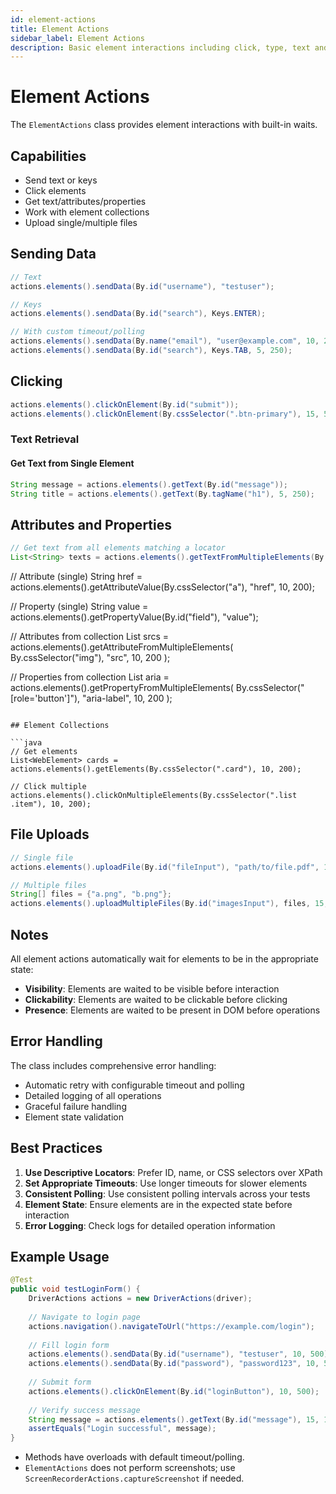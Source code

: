 ```yaml
---
id: element-actions
title: Element Actions
sidebar_label: Element Actions
description: Basic element interactions including click, type, text and attributes
---
```


# Element Actions

The `ElementActions` class provides element interactions with built-in waits.

## Capabilities

- Send text or keys
- Click elements
- Get text/attributes/properties
- Work with element collections
- Upload single/multiple files

## Sending Data

```java
// Text
actions.elements().sendData(By.id("username"), "testuser");

// Keys
actions.elements().sendData(By.id("search"), Keys.ENTER);

// With custom timeout/polling
actions.elements().sendData(By.name("email"), "user@example.com", 10, 200);
actions.elements().sendData(By.id("search"), Keys.TAB, 5, 250);
```

## Clicking

```java
actions.elements().clickOnElement(By.id("submit"));
actions.elements().clickOnElement(By.cssSelector(".btn-primary"), 15, 500);
```

### Text Retrieval

#### Get Text from Single Element
```java
String message = actions.elements().getText(By.id("message"));
String title = actions.elements().getText(By.tagName("h1"), 5, 250);
```

## Attributes and Properties

```java
// Get text from all elements matching a locator
List<String> texts = actions.elements().getTextFromMultipleElements(By.cssSelector(".item"), 10, 500);
```
// Attribute (single)
String href = actions.elements().getAttributeValue(By.cssSelector("a"), "href", 10, 200);

// Property (single)
String value = actions.elements().getPropertyValue(By.id("field"), "value");

// Attributes from collection
List<String> srcs = actions.elements().getAttributeFromMultipleElements(
    By.cssSelector("img"), "src", 10, 200
);

// Properties from collection
List<String> aria = actions.elements().getPropertyFromMultipleElements(
    By.cssSelector("[role='button']"), "aria-label", 10, 200
);
```

## Element Collections

```java
// Get elements
List<WebElement> cards = actions.elements().getElements(By.cssSelector(".card"), 10, 200);

// Click multiple
actions.elements().clickOnMultipleElements(By.cssSelector(".list .item"), 10, 200);
```

## File Uploads

```java
// Single file
actions.elements().uploadFile(By.id("fileInput"), "path/to/file.pdf", 10, 200);

// Multiple files
String[] files = {"a.png", "b.png"};
actions.elements().uploadMultipleFiles(By.id("imagesInput"), files, 15, 200);
```

## Notes

All element actions automatically wait for elements to be in the appropriate state:

- **Visibility**: Elements are waited to be visible before interaction
- **Clickability**: Elements are waited to be clickable before clicking
- **Presence**: Elements are waited to be present in DOM before operations

## Error Handling

The class includes comprehensive error handling:
- Automatic retry with configurable timeout and polling
- Detailed logging of all operations
- Graceful failure handling
- Element state validation

## Best Practices

1. **Use Descriptive Locators**: Prefer ID, name, or CSS selectors over XPath
2. **Set Appropriate Timeouts**: Use longer timeouts for slower elements
3. **Consistent Polling**: Use consistent polling intervals across your tests
4. **Element State**: Ensure elements are in the expected state before interaction
5. **Error Logging**: Check logs for detailed operation information

## Example Usage

```java
@Test
public void testLoginForm() {
    DriverActions actions = new DriverActions(driver);
    
    // Navigate to login page
    actions.navigation().navigateToUrl("https://example.com/login");
    
    // Fill login form
    actions.elements().sendData(By.id("username"), "testuser", 10, 500);
    actions.elements().sendData(By.id("password"), "password123", 10, 500);
    
    // Submit form
    actions.elements().clickOnElement(By.id("loginButton"), 10, 500);
    
    // Verify success message
    String message = actions.elements().getText(By.id("message"), 15, 1000);
    assertEquals("Login successful", message);
}
``` 
- Methods have overloads with default timeout/polling.
- `ElementActions` does not perform screenshots; use `ScreenRecorderActions.captureScreenshot` if needed. 
